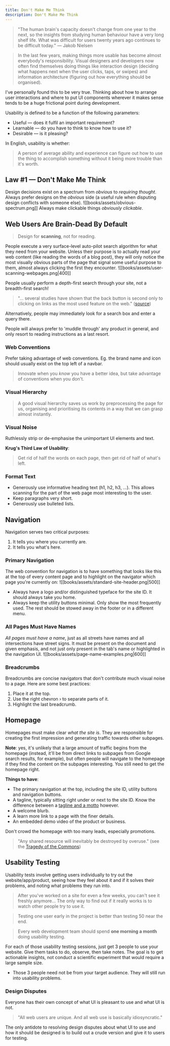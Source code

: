 ```yaml
---
title: Don't Make Me Think
description: Don't Make Me Think
---
```


> "The human brain's capacity doesn't change from one year to the next, so the insights from studying human behaviour have a very long shelf life. What was difficult for users twenty years ago continues to be difficult today." — Jakob Nielsen

> In the last few years, making things more usable has become almost everybody's responsibility. Visual designers and developers now often find themselves doing things like interaction design (deciding what happens next when the user clicks, taps, or swipes) and information architecture (figuring out how everything should be organised).

I've personally found this to be very true. Thinking about how to arrange user interactions and where to put UI components wherever it makes sense tends to be a huge frictional point during development.

Usability is defined to be a function of the following parameters:
- Useful — does it fulfil an important requirement?
- Learnable — do you have to think to know how to use it?
- Desirable — is it pleasing?

In English, usability is whether:
> A person of average ability and experience can figure out how to use the thing to accomplish something without it being more trouble than it's worth.

## Law #1 — Don't Make Me Think
Design decisions exist on a spectrum from *obvious* to *requiring thought*. Always prefer designs on the *obvious* side (a useful rule when disputing design conflicts with someone else).
![[books/assets/obvious-spectrum.png]]
Always make clickable things *obviously clickable*.

## Web Users Are Brain-Dead By Default
> Design for **scanning**, not for reading.

People execute a very surface-level auto-pilot search algorithm for what they need from your website. Unless their purpose is to actually read your web content (like reading the words of a blog post), they will only notice the most visually obvious parts of the page that signal some useful purpose to them, almost always clicking the first they encounter.
![[books/assets/user-scanning-webpages.png|400]]

People usually perform a depth-first search through your site, not a breadth-first search!
> "... several studies have shown that the back button is second only to clicking on links as the most used feature on the web." ([source](https://blog.httpwatch.com/2007/10/03/60-of-web-users-cant-be-wrong-dont-break-the-back-button))

Alternatively, people may immediately look for a search box and enter a query there.

People will always prefer to 'muddle through' any product in general, and only resort to reading instructions as a last resort.

### Web Conventions
Prefer taking advantage of web conventions. Eg. the brand name and icon should usually exist on the top left of a navbar.
> Innovate when you *know* you have a better idea, but take advantage of conventions when you don't.

### Visual Hierarchy
> A good visual hierarchy saves us work by preprocessing the page for us, organising and prioritising its contents in a way that we can grasp almost instantly.

### Visual Noise
Ruthlessly strip or de-emphasise the unimportant UI elements and text. 

**Krug's Third Law of Usability**:
> Get rid of half the words on each page, then get rid of half of what's left.

### Format Text
- Generously use informative heading text (h1, h2, h3, ...). This allows scanning for the part of the web page most interesting to the user.
- Keep paragraphs very short.
- Generously use bulleted lists.

## Navigation
Navigation serves two critical purposes: 
1. It tells you where you currently are.
2. It tells you what's here.

### Primary Navigation
The web convention for navigation is to have something that looks like this at the top of every content page and to highlight on the navigator which page you're currently on:
![[books/assets/standard-site-header.png|500]]
- Always have a logo and/or distinguished typeface for the site ID. It should always take you home.
- Always keep the utility buttons minimal. Only show the most frequently used. The rest should be stowed away in the footer or in a different menu.

### All Pages Must Have Names
*All pages must have a name*, just as all streets have names and all intersections have street signs. It must be present on the document and given emphasis, and not just only present in the tab's name or highlighted in the navigation UI.
![[books/assets/page-name-examples.png|600]]

### Breadcrumbs
Breadcrumbs are concise navigators that don't contribute much visual noise to a page. Here are some best practices:
1. Place it at the top.
2. Use the right chevron › to separate parts of it.
3. Highlight the last breadcrumb.

## Homepage
Homepages must make clear *what the site is*. They are responsible for creating the first impression and generating traffic towards other subpages.

**Note**: yes, it's unlikely that a large amount of traffic begins from the homepage (instead, it'll be from direct links to subpages from Google search results, for example), but often people will navigate to the homepage if they find the content on the subpages interesting. You still need to get the homepage right.

**Things to have**:
- The primary navigation at the top, including the site ID, utility buttons and navigation buttons.
- A tagline, typically sitting right under or next to the site ID. Know the difference between a [tagline and a motto](https://chevronediting.com.au/tagline-motto-slogan-difference) however.
- A welcome blurb.
- A learn more link to a page with the finer details.
- An embedded demo video of the product or business.

Don't crowd the homepage with too many leads, especially promotions.
> "Any shared resource will inevitably be destroyed by overuse." (see the [Tragedy of the Commons](https://en.wikipedia.org/wiki/Tragedy_of_the_commons))

## Usability Testing
Usability tests involve getting users individually to try out the website/app/product, seeing how they feel about it and if it solves their problems, and noting what problems they run into.

> After you've worked on a site for even a few weeks, you can't see it freshly anymore... The only way to find out if it really works is to watch other people try to use it.

> Testing one user early in the project is better than testing 50 near the end.

> Every web development team should spend **one morning a month** doing usability testing.

For each of those usability testing sessions, just get 3 people to use your website. Give them tasks to do, observe, then take notes. The goal is to get actionable insights, not conduct a scientific experiment that would require a large sample size.
- Those 3 people need not be from your target audience. They will still run into usability problems.

### Design Disputes
Everyone has their own concept of what UI is pleasant to use and what UI is not. 
> "All web users are unique. And all web use is basically idiosyncratic."

The only antidote to resolving design disputes about what UI to use and how it should be designed is to build out a crude version and give it to users for testing.

